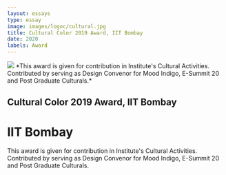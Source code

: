 ```yaml
---
layout: essays  
type: essay
image: images/logoc/cultural.jpg
title: Cultural Color 2019 Award, IIT Bombay
date: 2020 
labels: Award
---
```

<img class="ui image" src="{{ site.baseurl }}/images/logoc/cultural.jpg ">
*This award is given for contribution in Institute's Cultural Activities. Contributed by serving as Design Convenor for Mood Indigo, E-Summit 20 and Post Graduate Culturals.*

## Cultural Color 2019 Award, IIT Bombay
# IIT Bombay
This award is given for contribution in Institute's Cultural Activities. Contributed by serving as Design Convenor for Mood Indigo, E-Summit 20 and Post Graduate Culturals.
